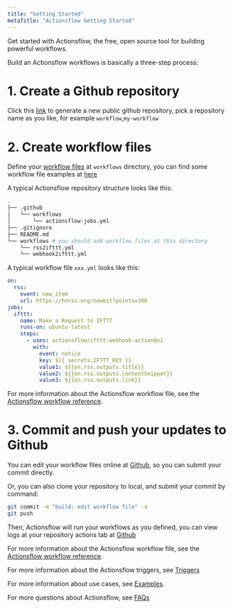 ```yaml
---
title: "Getting Started"
metaTitle: "Actionsflow Getting Started"
---
```


Get started with Actionsflow, the free, open source tool for building powerful workflows.

Build an Actionsflow workflows is basically a three-step process:

# 1. Create a Github repository

Click this [link](https://github.com/actionsflow/workflow/generate) to generate a new public github repository, pick a repository name as you like, for example `workflow`,`my-workflow`

# 2. Create workflow files

Define your [workflow files](/docs/workflow.md) at `workflows` directory, you can find some workflow file examples at [here](https://github.com/actionsflow/actionsflow/tree/master/examples/workflows)

A typical Actionsflow repository structure looks like this:

```sh
.
├── .github
│   └── workflows
│       └── actionsflow-jobs.yml
├── .gitignore
├── README.md
└── workflows # you should add workflow files at this directory
    └── rss2ifttt.yml
    └── webhook2ifttt.yml
```

A typical workflow file `xxx.yml` looks like this:

```yaml
on:
  rss:
    event: new_item
    url: https://hnrss.org/newest?points=300
jobs:
  ifttt:
    name: Make a Request to IFTTT
    runs-on: ubuntu-latest
    steps:
      - uses: actionsflow/ifttt-webhook-action@v1
        with:
          event: notice
          key: ${{ secrets.IFTTT_KEY }}
          value1: ${{on.rss.outputs.title}}
          value2: ${{on.rss.outputs.contentSnippet}}
          value3: ${{on.rss.outputs.link}}
```

For more information about the Actionsflow workflow file, see the
[Actionsflow workflow reference](/docs/workflow.md).

# 3. Commit and push your updates to Github

You can edit your workflow files online at [Github](https://github.com), so you can submit your commit directly.

Or, you can also clone your repository to local, and submit your commit by command:

```bash
git commit -m "build: edit workflow file" -a
git push
```

Then, Actionsflow will run your workflows as you defined, you can view logs at your repository actions tab at [Github](https://github.com)

For more information about the Actionsflow workflow file, see the
[Actionsflow workflow reference](/docs/workflow.md).

For more information about the Actionsflow triggers, see [Triggers](/docs/triggers.md)

For more information about use cases, see [Examples](https://github.com/actionsflow/actionsflow/tree/master/examples/workflows).

For more questions about Actionsflow, see [FAQs](/docs/faqs.md)
